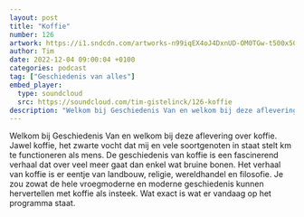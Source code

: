 ```yaml
---
layout: post
title: "Koffie"
number: 126
artwork: https://i1.sndcdn.com/artworks-n99iqEX4oJ4DxnUD-OM0TGw-t500x500.jpg
author: Tim
date: 2022-12-04 09:00:04 +0100
categories: podcast
tag: ["Geschiedenis van alles"]
embed_player:
  type: soundcloud
  src: https://soundcloud.com/tim-gistelinck/126-koffie
description: "Welkom bij Geschiedenis Van en welkom bij deze aflevering over koffie."
---
```

Welkom bij Geschiedenis Van en welkom bij deze aflevering over koffie. Jawel koffie, het zwarte vocht dat mij en vele soortgenoten in staat stelt km te functioneren als mens. De geschiedenis van koffie is een fascinerend verhaal dat over veel meer gaat dan enkel wat bruine bonen. Het verhaal van koffie is er eentje van landbouw, religie, wereldhandel en filosofie. Je zou zowat de hele vroegmoderne en moderne geschiedenis kunnen hervertellen met koffie als insteek. Wat exact is wat er vandaag op het programma staat.